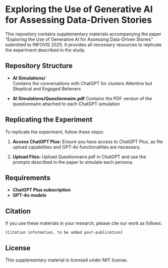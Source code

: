 # Exploring the Use of Generative AI for Assessing Data-Driven Stories

This repository contains supplementary materials accompanying the paper "Exploring the Use of Generative AI for Assessing Data-Driven Stories" submitted to INFOVIS 2025. It provides all necessary resources to replicate the experiment described in the study.

## Repository Structure

- **AI Simulations/**  
  Contains the conversations with ChatGPT for clusters Attentive but Skeptical and Engaged Believers

- **AI Simulations/Questionnaire.pdf**
  Contains the PDF version of the questionnaire attached to each ChatGPT simulation


## Replicating the Experiment

To replicate the experiment, follow these steps:

1. **Access ChatGPT Plus:**
   Ensure you have access to ChatGPT Plus, as file upload capabilities and GPT-4o functionalities are necessary.

2. **Upload Files:**
   Upload Questionnaire.pdf in ChatGPT and use the prompts described in the paper to simulate each persona.


## Requirements
- **ChatGPT Plus subscription**
- **GPT-4o models**

## Citation
If you use these materials in your research, please cite our work as follows:

```
[Citation information, to be added post-publication]
```

## License
This supplementary material is licensed under MIT license.


